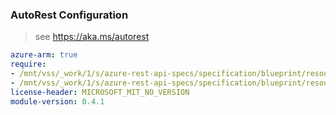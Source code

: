 ### AutoRest Configuration

> see https://aka.ms/autorest

``` yaml
azure-arm: true
require:
- /mnt/vss/_work/1/s/azure-rest-api-specs/specification/blueprint/resource-manager/readme.md
- /mnt/vss/_work/1/s/azure-rest-api-specs/specification/blueprint/resource-manager/readme.go.md
license-header: MICROSOFT_MIT_NO_VERSION
module-version: 0.4.1
```